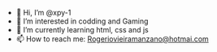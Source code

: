 - 👋 Hi, I’m @xpy-1
- 👀 I’m interested in codding and Gaming
- 🌱 I’m currently learning html, css and js
- 📫 How to reach me: Rogeriovieiramanzano@hotmai.com


<!---
xpy-1/xpy-1 is a ✨ special ✨ repository because its `README.md` (this file) appears on your GitHub profile.
You can click the Preview link to take a look at your changes.
--->
